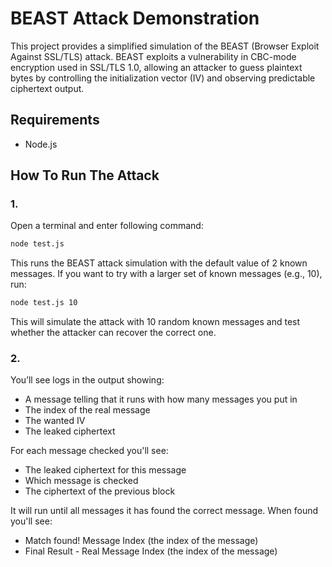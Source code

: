 # BEAST Attack Demonstration

This project provides a simplified simulation of the BEAST (Browser Exploit Against SSL/TLS) attack. BEAST exploits a vulnerability in CBC-mode encryption used in SSL/TLS 1.0, allowing an attacker to guess plaintext bytes by controlling the initialization vector (IV) and observing predictable ciphertext output.

## Requirements
- Node.js 

## How To Run The Attack

### 1.
Open a terminal and enter following command:

```bash
node test.js
```

This runs the BEAST attack simulation with the default value of 2 known messages. If you want to try with a larger set of known messages (e.g., 10), run:

```bash
node test.js 10
```
This will simulate the attack with 10 random known messages and test whether the attacker can recover the correct one.

### 2.
You’ll see logs in the output showing:
- A message telling that it runs with how many messages you put in
- The index of the real message
- The wanted IV
- The leaked ciphertext

For each message checked you'll see:
- The leaked ciphertext for this message
- Which message is checked
- The ciphertext of the previous block

It will run until all messages it has found the correct message. When found you'll see:
- Match found! Message Index (the index of the message)
- Final Result - Real Message Index (the index of the message)
